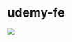 # udemy-fe
<img src="https://img.shields.io/badge/HTML5-E34F26?style=for-the-badge&logo=HTML5&logoColor=white">

